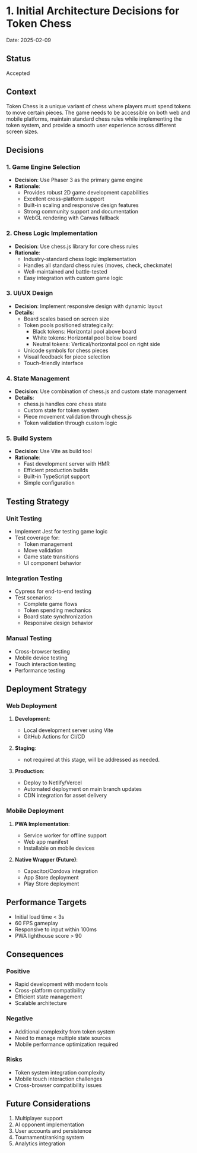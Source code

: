 # 1. Initial Architecture Decisions for Token Chess

Date: 2025-02-09

## Status

Accepted

## Context

Token Chess is a unique variant of chess where players must spend tokens to move certain pieces. The game needs to be accessible on both web and mobile platforms, maintain standard chess rules while implementing the token system, and provide a smooth user experience across different screen sizes.

## Decisions

### 1. Game Engine Selection
- **Decision**: Use Phaser 3 as the primary game engine
- **Rationale**: 
  - Provides robust 2D game development capabilities
  - Excellent cross-platform support
  - Built-in scaling and responsive design features
  - Strong community support and documentation
  - WebGL rendering with Canvas fallback

### 2. Chess Logic Implementation
- **Decision**: Use chess.js library for core chess rules
- **Rationale**:
  - Industry-standard chess logic implementation
  - Handles all standard chess rules (moves, check, checkmate)
  - Well-maintained and battle-tested
  - Easy integration with custom game logic

### 3. UI/UX Design
- **Decision**: Implement responsive design with dynamic layout
- **Details**:
  - Board scales based on screen size
  - Token pools positioned strategically:
    - Black tokens: Horizontal pool above board
    - White tokens: Horizontal pool below board
    - Neutral tokens: Vertical/horizontal pool on right side
  - Unicode symbols for chess pieces
  - Visual feedback for piece selection
  - Touch-friendly interface

### 4. State Management
- **Decision**: Use combination of chess.js and custom state management
- **Details**:
  - chess.js handles core chess state
  - Custom state for token system
  - Piece movement validation through chess.js
  - Token validation through custom logic

### 5. Build System
- **Decision**: Use Vite as build tool
- **Rationale**:
  - Fast development server with HMR
  - Efficient production builds
  - Built-in TypeScript support
  - Simple configuration

## Testing Strategy

### Unit Testing
- Implement Jest for testing game logic
- Test coverage for:
  - Token management
  - Move validation
  - Game state transitions
  - UI component behavior

### Integration Testing
- Cypress for end-to-end testing
- Test scenarios:
  - Complete game flows
  - Token spending mechanics
  - Board state synchronization
  - Responsive design behavior

### Manual Testing
- Cross-browser testing
- Mobile device testing
- Touch interaction testing
- Performance testing

## Deployment Strategy

### Web Deployment
1. **Development**:
   - Local development server using Vite
   - GitHub Actions for CI/CD

2. **Staging**:
   - not required at this stage, will be addressed as needed.

3. **Production**:
   - Deploy to Netlify/Vercel
   - Automated deployment on main branch updates
   - CDN integration for asset delivery

### Mobile Deployment
1. **PWA Implementation**:
   - Service worker for offline support
   - Web app manifest
   - Installable on mobile devices

2. **Native Wrapper (Future)**:
   - Capacitor/Cordova integration
   - App Store deployment
   - Play Store deployment

## Performance Targets
- Initial load time < 3s
- 60 FPS gameplay
- Responsive to input within 100ms
- PWA lighthouse score > 90

## Consequences

### Positive
- Rapid development with modern tools
- Cross-platform compatibility
- Efficient state management
- Scalable architecture

### Negative
- Additional complexity from token system
- Need to manage multiple state sources
- Mobile performance optimization required

### Risks
- Token system integration complexity
- Mobile touch interaction challenges
- Cross-browser compatibility issues

## Future Considerations
1. Multiplayer support
2. AI opponent implementation
3. User accounts and persistence
4. Tournament/ranking system
5. Analytics integration
